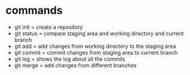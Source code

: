 # commands
- git init = create a repository
- git status = compare staging area and working directory and current branch
- git add = add changes from working directory to the staging area
- git commit = commit changes from staging area to current branch
- git log = shows the log about all the commits
- git merge = add changes from different branches
